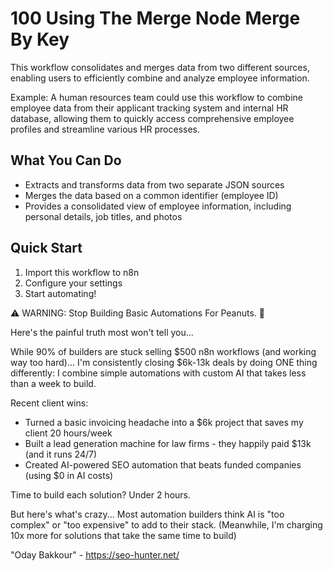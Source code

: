# 100 Using The Merge Node Merge By Key

This workflow consolidates and merges data from two different sources, enabling users to efficiently combine and analyze employee information.

Example: A human resources team could use this workflow to combine employee data from their applicant tracking system and internal HR database, allowing them to quickly access comprehensive employee profiles and streamline various HR processes.

## What You Can Do
- Extracts and transforms data from two separate JSON sources
- Merges the data based on a common identifier (employee ID)
- Provides a consolidated view of employee information, including personal details, job titles, and photos

## Quick Start
1. Import this workflow to n8n
2. Configure your settings
3. Start automating!

⚠️ WARNING: Stop Building Basic Automations For Peanuts. 🚫

Here's the painful truth most won't tell you...

While 90% of builders are stuck selling $500 n8n workflows (and working way too hard)...
I'm consistently closing $6k-13k deals by doing ONE thing differently:
I combine simple automations with custom AI that takes less than a week to build.

Recent client wins:
* Turned a basic invoicing headache into a $6k project that saves my client 20 hours/week
* Built a lead generation machine for law firms - they happily paid $13k (and it runs 24/7)
* Created AI-powered SEO automation that beats funded companies (using $0 in AI costs)

Time to build each solution? Under 2 hours.

But here's what's crazy...
Most automation builders think AI is "too complex" or "too expensive" to add to their stack.
(Meanwhile, I'm charging 10x more for solutions that take the same time to build)

"Oday Bakkour" - https://seo-hunter.net/
